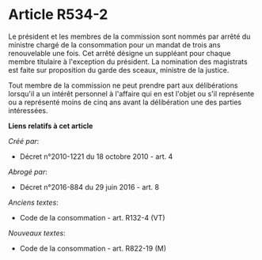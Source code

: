# Article R534-2

Le président et les membres de la commission sont nommés par arrêté du ministre chargé de la consommation pour un mandat de
trois ans renouvelable une fois. Cet arrêté désigne un suppléant pour chaque membre titulaire à l'exception du président. La
nomination des magistrats est faite sur proposition du garde des sceaux, ministre de la justice.

Tout membre de la commission ne peut prendre part aux délibérations lorsqu'il a un intérêt personnel à l'affaire qui en est
l'objet ou s'il représente ou a représenté moins de cinq ans avant la délibération une des parties intéressées.

**Liens relatifs à cet article**

_Créé par_:

  - Décret n°2010-1221 du 18 octobre 2010 - art. 4

_Abrogé par_:

  - Décret n°2016-884 du 29 juin 2016 - art. 8

_Anciens textes_:

  - Code de la consommation - art. R132-4 (VT)

_Nouveaux textes_:

  - Code de la consommation - art. R822-19 (M)
